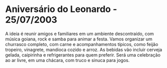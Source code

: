 <h1>Aniversário do Leonardo - 25/07/2003</h1>
<p>A ideia é reunir amigos e familiares em um ambiente descontraído, com música goiana, rock e samba para animar a festa. Vamos organizar um churrasco completo, com carne e acompanhamentos típicos, como feijão tropeiro, vinagrete, mandioca cozido e arroz. As bebidas vão incluir cerveja gelada, caipirinha e refrigerantes para quem preferir. Será uma celebração ao ar livre, em uma chácara, com truco e sinuca para jogos.</p>

